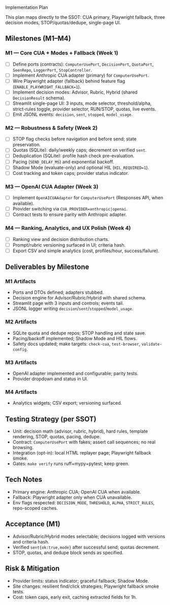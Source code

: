 Implementation Plan

This plan maps directly to the SSOT: CUA primary, Playwright fallback, three decision modes, STOP/quotas/dedupe, single-page UI.

## Milestones (M1–M4)

### M1 — Core CUA + Modes + Fallback (Week 1)
- [ ] Define ports (contracts): `ComputerUsePort`, `DecisionPort`, `QuotaPort`, `SeenRepo`, `LoggerPort`, `StopController`.
- [ ] Implement Anthropic CUA adapter (primary) for `ComputerUsePort`.
- [ ] Wire Playwright adapter (fallback) behind feature flag (`ENABLE_PLAYWRIGHT_FALLBACK=1`).
- [ ] Implement decision modes: Advisor, Rubric, Hybrid (shared `DecisionResult` schema).
- [ ] Streamlit single-page UI: 3 inputs, mode selector, threshold/alpha, strict-rules toggle, provider selector, RUN/STOP, quotas, live events.
- [ ] Emit JSONL events: `decision`, `sent`, `stopped`, `model_usage`.

### M2 — Robustness & Safety (Week 2)
- [ ] STOP flag checks before navigation and before send; state preservation.
- [ ] Quotas (SQLite): daily/weekly caps; decrement on verified `sent`.
- [ ] Deduplication (SQLite): profile hash check pre-evaluation.
- [ ] Pacing (`SEND_DELAY_MS`) and exponential backoff.
- [ ] Shadow Mode (evaluate-only) and optional HIL (`HIL_REQUIRED=1`).
- [ ] Cost tracking and token caps; provider status indicator.

### M3 — OpenAI CUA Adapter (Week 3)
- [ ] Implement `OpenAICUAAdapter` for `ComputerUsePort` (Responses API, when available).
- [ ] Provider switching via `CUA_PROVIDER=anthropic|openai`.
- [ ] Contract tests to ensure parity with Anthropic adapter.

### M4 — Ranking, Analytics, and UX Polish (Week 4)
- [ ] Ranking view and decision distribution charts.
- [ ] Prompt/rubric versioning surfaced in UI; criteria hash.
- [ ] Export CSV and simple analytics (cost, profiles/hour, success/failure).

## Deliverables by Milestone

### M1 Artifacts
- Ports and DTOs defined; adapters stubbed.
- Decision engine for Advisor/Rubric/Hybrid with shared schema.
- Streamlit page with 3 inputs and controls; events tail.
- JSONL logger writing `decision`/`sent`/`stopped`/`model_usage`.

### M2 Artifacts
- SQLite quota and dedupe repos; STOP handling and state save.
- Pacing/backoff implemented; Shadow Mode and HIL flows.
- Safety docs updated; make targets: `check-cua`, `test-browser`, `validate-config`.

### M3 Artifacts
- OpenAI adapter implemented and configurable; parity tests.
- Provider dropdown and status in UI.

### M4 Artifacts
- Analytics widgets; CSV export; versioning surfaced.

## Testing Strategy (per SSOT)
- Unit: decision math (advisor, rubric, hybrid), hard rules, template rendering, STOP, quotas, pacing, dedupe.
- Contract: `ComputerUsePort` with fakes; assert call sequences; no real browsing.
- Integration (opt-in): local HTML replayer page; Playwright fallback smoke.
- Gates: `make verify` runs ruff+mypy+pytest; keep green.

## Tech Notes
- Primary engine: Anthropic CUA; OpenAI CUA when available.
- Fallback: Playwright adapter only when CUA unavailable.
- Env flags respected: `DECISION_MODE`, `THRESHOLD`, `ALPHA`, `STRICT_RULES`, repo-scoped caches.

## Acceptance (M1)
- Advisor/Rubric/Hybrid modes selectable; decisions logged with versions and criteria hash.
- Verified `sent{ok:true,mode}` after successful send; quotas decrement.
- STOP, quotas, and dedupe block sends as specified.

## Risk & Mitigation
- Provider limits: status indicator; graceful fallback; Shadow Mode.
- Site changes: resilient find/click strategies; Playwright fallback smoke tests.
- Cost: token caps, early exit, caching extracted fields for 1h.
